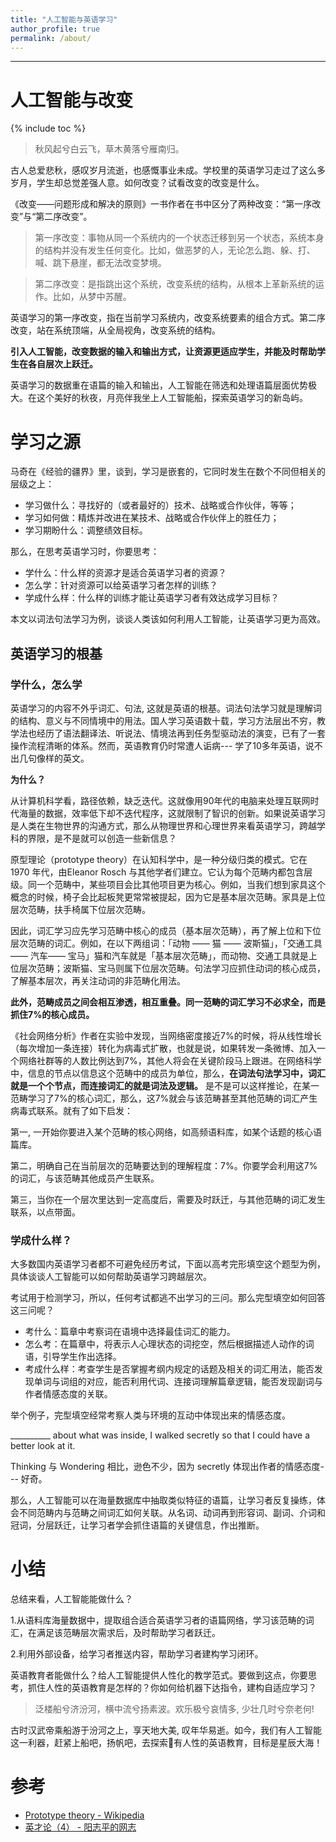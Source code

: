 ```yaml
---
title: "人工智能与英语学习"
author_profile: true
permalink: /about/
---
```

---



# 人工智能与改变

{% include toc %}

> 秋风起兮白云飞，草木黄落兮雁南归。

古人总爱悲秋，感叹岁月流逝，也感慨事业未成。学校里的英语学习走过了这么多岁月，学生却总觉差强人意。如何改变？试看改变的改变是什么。

《改变——问题形成和解决的原则》一书作者在书中区分了两种改变：“第一序改变”与“第二序改变”。

>第一序改变：事物从同一个系统内的一个状态迁移到另一个状态，系统本身的结构并没有发生任何变化。比如，做恶梦的人，无论怎么跑、躲、打、喊、跳下悬崖，都无法改变梦境。

>第二序改变：是指跳出这个系统，改变系统的结构，从根本上革新系统的运作。比如，从梦中苏醒。

英语学习的第一序改变，指在当前学习系统内，改变系统要素的组合方式。第二序改变，站在系统顶端，从全局视角，改变系统的结构。

**引入人工智能，改变数据的输入和输出方式，让资源更适应学生，并能及时帮助学生在各自层次上跃迁。**

英语学习的数据重在语篇的输入和输出，人工智能在筛选和处理语篇层面优势极大。在这个美好的秋夜，月亮伴我坐上人工智能船，探索英语学习的新岛屿。

# 学习之源

马奇在《经验的疆界》里，谈到，学习是嵌套的，它同时发生在数个不同但相关的层级之上：

- 学习做什么：寻找好的（或者最好的）技术、战略或合作伙伴，等等；
- 学习如何做：精炼并改进在某技术、战略或合作伙伴上的胜任力；
- 学习期盼什么：调整绩效目标。

那么，在思考英语学习时，你要思考：

- 学什么：什么样的资源才是适合英语学习者的资源？
- 怎么学：针对资源可以给英语学习者怎样的训练？
- 学成什么样：什么样的训练才能让英语学习者有效达成学习目标？ 

本文以词法句法学习为例，谈谈人类该如何利用人工智能，让英语学习更为高效。

## 英语学习的根基

### 学什么，怎么学

英语学习的内容不外乎词汇、句法, 这就是英语的根基。词法句法学习就是理解词的结构、意义与不同情境中的用法。国人学习英语数十载，学习方法层出不穷，教学法也经历了语法翻译法、听说法、情境法再到任务型驱动法的演变，已有了一套操作流程清晰的体系。然而，英语教育仍时常遭人诟病--- 学了10多年英语，说不出几句像样的英文。

**为什么？**

从计算机科学看，路径依赖，缺乏迭代。这就像用90年代的电脑来处理互联网时代海量的数据，效率低下却不迭代程序，这就限制了智识的创新。如果说英语学习是人类在生物世界的沟通方式，那么从物理世界和心理世界来看英语学习，跨越学科的界限，是不是就可以创造一些新信息？

原型理论（prototype theory）在认知科学中，是一种分级归类的模式。它在 1970 年代，由Eleanor Rosch 与其他学者们建立。它认为每个范畴内都包含层级。同一个范畴中，某些项目会比其他项目更为核心。例如，当我们想到家具这个概念的时候，椅子会比起板凳更常常被提起，因为它是基本层次范畴。家具是上位层次范畴，扶手椅属下位层次范畴。

因此，词汇学习应先学习范畴中核心的成员（基本层次范畴），再了解上位和下位层次范畴的词汇。例如，在以下两组词：「动物 —— 猫 —— 波斯猫」，「交通工具 —— 汽车—— 宝马」猫和汽车就是「基本层次范畴」，而动物、交通工具就是上位层次范畴；波斯猫、宝马则属下位层次范畴。句法学习应抓住动词的核心成员，了解基本层次，再关注动词的非范畴化用法。

**此外，范畴成员之间会相互渗透，相互重叠。同一范畴的词汇学习不必求全，而是抓住7%的核心成员。**

《社会网络分析》作者在实验中发现，当网络密度接近7%的时候，将从线性增长（每次增加一条连接）转化为病毒式扩散，也就是说，如果转发一条微博、加入一个网络社群等的人数比例达到7%，其他人将会在关键阶段马上跟进。在网络科学中，信息的节点以信息这个范畴中的成员为单位，那么，**在词法句法学习中，词汇就是一个个节点，而连接词汇的就是词法及逻辑。** 是不是可以这样推论，在某一范畴学习了7%的核心词汇，那么，这7%就会与该范畴甚至其他范畴的词汇产生病毒式联系。就有了如下启发：

第一, 一开始你要进入某个范畴的核心网络，如高频语料库，如某个话题的核心语篇库。

第二，明确自己在当前层次的范畴要达到的理解程度：7%。你要学会利用这7%的词汇，与该范畴其他成员产生联系。

第三，当你在一个层次里达到一定高度后，需要及时跃迁，与其他范畴的词汇发生联系，以点带面。

### 学成什么样？

大多数国内英语学习者都不可避免经历考试，下面以高考完形填空这个题型为例，具体谈谈人工智能可以如何帮助英语学习跨越层次。

考试用于检测学习，所以，任何考试都逃不出学习的三问。那么完型填空如何回答这三问呢？

- 考什么：篇章中考察词在语境中选择最佳词汇的能力。
- 怎么考：在篇章中，将表示人心理状态的词挖空，然后根据描述人动作的词语，引导学生作出选择。
- 考成什么样：考查学生是否掌握考纲内规定的话题及相关的词汇用法，能否发现单词与词组的对应，能否利用代词、连接词理解篇章逻辑，能否发现副词与作者情感态度的关联。

举个例子，完型填空经常考察人类与环境的互动中体现出来的情感态度。

__________ about what was inside, I walked secretly so that I could have a better look at it. 

Thinking  与 Wondering  相比，逊色不少，因为 secretly  体现出作者的情感态度--- 好奇。

那么，人工智能可以在海量数据库中抽取类似特征的语篇，让学习者反复操练，体会不同范畴内与范畴之间词汇如何关联。从名词、动词再到形容词、副词、介词和冠词，分层跃迁，让学习者学会抓住语篇的关键信息，作出推断。


# 小结 


总结来看，人工智能能做什么？

1.从语料库海量数据中，提取组合适合英语学习者的语篇网络，学习该范畴的词汇，在满足该范畴层次需求后，及时帮助学习者跃迁。

2.利用外部设备，给学习者推送内容，帮助学习者建构学习闭环。


英语教育者能做什么？给人工智能提供人性化的教学范式。要做到这点，你要思考，抓住人性的英语教育是怎样的？你如何给机器下达指令，建构自适应学习？

> 泛楼船兮济汾河，横中流兮扬素波。欢乐极兮哀情多, 少壮几时兮奈老何!

古时汉武帝乘船游于汾河之上，享天地大美, 叹年华易逝。如今，我们有人工智能这一利器，赶紧上船吧，扬帆吧，去探索有人性的英语教育，目标是星辰大海！

# 参考
- [Prototype theory - Wikipedia](https://en.wikipedia.org/wiki/Prototype_theory)
- [英才论（4） - 阳志平的网志](http://www.yangzhiping.com/worksmarter/chapter4/talk004) 
